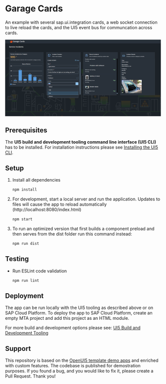# Garage Cards

An example with several sap.ui.integration cards, a web socket connection to live reload the cards, and the UI5 event bus for communcation across cards.

![Screenshot](Screenshot.png)


## Prerequisites
The **UI5 build and development tooling command line interface (UI5 CLI)** has to be installed.
For installation instructions please see [Installing the UI5 CLI](https://github.com/SAP/ui5-tooling#installing-the-ui5-cli).

## Setup

1. Install all dependencies
    ```sh
    npm install
    ```

2. For development, start a local server and run the application. Updates to files will cause the app to reload automatically (http://localhost:8080/index.html)
    ```sh
    npm start
    ```
   
3. To run an optimized version that first builds a component preload and then serves from the dist folder run this command instead:
   ```sh
   npm run dist
    ```

## Testing
* Run ESLint code validation
    ```sh
    npm run lint
    ```

## Deployment

The app can be run locally with the UI5 tooling as described above or on SAP Cloud Platform.
To deploy the app to SAP Cloud Platform, create an empty MTA project and add this project as an HTML module.

For more build and development options please see: [UI5 Build and Development Tooling](https://github.com/SAP/ui5-tooling)

## Support

This repository is based on the [OpenUI5 template demo apps](https://openui5.hana.ondemand.com/#/demoapps) and enriched with custom features. 
The codebase is published for demostration purposes. If you found a bug, and you would like to fix it, please create a Pull Request. Thank you!
